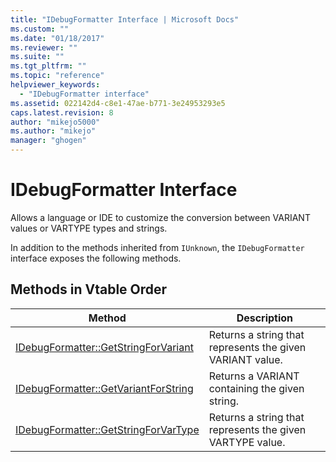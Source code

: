 ```yaml
---
title: "IDebugFormatter Interface | Microsoft Docs"
ms.custom: ""
ms.date: "01/18/2017"
ms.reviewer: ""
ms.suite: ""
ms.tgt_pltfrm: ""
ms.topic: "reference"
helpviewer_keywords: 
  - "IDebugFormatter interface"
ms.assetid: 022142d4-c8e1-47ae-b771-3e24953293e5
caps.latest.revision: 8
author: "mikejo5000"
ms.author: "mikejo"
manager: "ghogen"
---
```

# IDebugFormatter Interface
Allows a language or IDE to customize the conversion between VARIANT values or VARTYPE types and strings.  
  
 In addition to the methods inherited from `IUnknown`, the `IDebugFormatter` interface exposes the following methods.  
  
## Methods in Vtable Order  
  
|Method|Description|  
|------------|-----------------|  
|[IDebugFormatter::GetStringForVariant](../../winscript/reference/idebugformatter-getstringforvariant.md)|Returns a string that represents the given VARIANT value.|  
|[IDebugFormatter::GetVariantForString](../../winscript/reference/idebugformatter-getvariantforstring.md)|Returns a VARIANT containing the given string.|  
|[IDebugFormatter::GetStringForVarType](../../winscript/reference/idebugformatter-getstringforvartype.md)|Returns a string that represents the given VARTYPE value.|